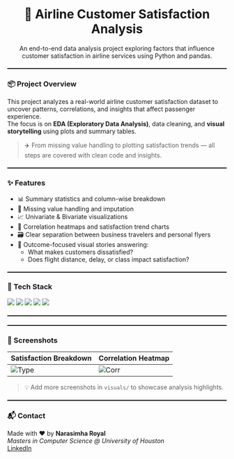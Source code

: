 <h1 align="center">🛫 Airline Customer Satisfaction Analysis</h1>

<p align="center">
An end-to-end data analysis project exploring factors that influence customer satisfaction in airline services using Python and pandas.
</p>

<hr style="border: none; border-top: 1px solid #000; height: 1px; margin: 20px 0;" />

### 📦 Project Overview

This project analyzes a real-world airline customer satisfaction dataset to uncover patterns, correlations, and insights that affect passenger experience.  
The focus is on **EDA (Exploratory Data Analysis)**, data cleaning, and **visual storytelling** using plots and summary tables.

> ✈️ From missing value handling to plotting satisfaction trends — all steps are covered with clean code and insights.

<hr style="border: none; border-top: 1px solid #000; height: 1px; margin: 20px 0;" />

### ✨ Features

- 📊 Summary statistics and column-wise breakdown  
- 🧹 Missing value handling and imputation  
- 📈 Univariate & Bivariate visualizations  
- 🧠 Correlation heatmaps and satisfaction trend charts  
- 🗃️ Clear separation between business travelers and personal flyers  
- 🎯 Outcome-focused visual stories answering:  
  - What makes customers dissatisfied?
  - Does flight distance, delay, or class impact satisfaction?

<hr style="border: none; border-top: 1px solid #000; height: 1px; margin: 20px 0;" />

### 🧰 Tech Stack

<div align="left">
  <img src="https://img.shields.io/badge/Python-3776AB?style=for-the-badge&logo=python&logoColor=white" />
  <img src="https://img.shields.io/badge/Pandas-150458?style=for-the-badge&logo=pandas&logoColor=white" />
  <img src="https://img.shields.io/badge/Matplotlib-3776AB?style=for-the-badge&logo=matplotlib&logoColor=white" />
  <img src="https://img.shields.io/badge/Seaborn-5A5AAD?style=for-the-badge" />
  <img src="https://img.shields.io/badge/Jupyter-F37626?style=for-the-badge&logo=jupyter&logoColor=white" />
</div>

<hr style="border: none; border-top: 1px solid #000; height: 1px; margin: 20px 0;" />


<hr style="border: none; border-top: 1px solid #000; height: 1px; margin: 20px 0;" />

### 📸 Screenshots

| Satisfaction Breakdown | Correlation Heatmap |
|------------------------|---------------------|
| ![Type](visuals/satisfaction_by_type.png) | ![Corr](visuals/correlation_heatmap.png) |

> 💡 Add more screenshots in `visuals/` to showcase analysis highlights.

<hr style="border: none; border-top: 1px solid #000; height: 1px; margin: 20px 0;" />

### 📬 Contact

Made with ❤️ by **Narasimha Royal**  
_Masters in Computer Science @ University of Houston_  
[LinkedIn](https://www.linkedin.com/in/narasimha31)


